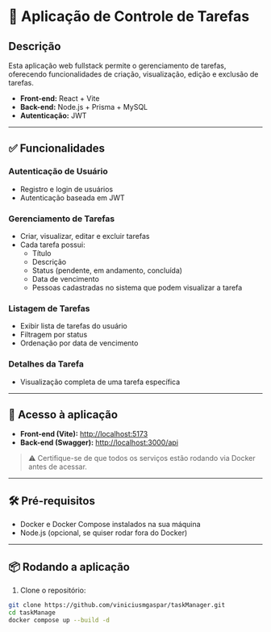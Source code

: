 # 📝 Aplicação de Controle de Tarefas

## Descrição

Esta aplicação web fullstack permite o gerenciamento de tarefas, oferecendo funcionalidades de criação, visualização, edição e exclusão de tarefas.  

- **Front-end:** React + Vite  
- **Back-end:** Node.js + Prisma + MySQL  
- **Autenticação:** JWT  

---

## ✅ Funcionalidades

### Autenticação de Usuário
- Registro e login de usuários
- Autenticação baseada em JWT

### Gerenciamento de Tarefas
- Criar, visualizar, editar e excluir tarefas
- Cada tarefa possui:
  - Título
  - Descrição
  - Status (pendente, em andamento, concluída)
  - Data de vencimento
  - Pessoas cadastradas no sistema que podem visualizar a tarefa

### Listagem de Tarefas
- Exibir lista de tarefas do usuário
- Filtragem por status
- Ordenação por data de vencimento

### Detalhes da Tarefa
- Visualização completa de uma tarefa específica

---

## 🚀 Acesso à aplicação

- **Front-end (Vite):** [http://localhost:5173](http://localhost:5173)  
- **Back-end (Swagger):** [http://localhost:3000/api](http://localhost:3000/api)  

> ⚠️ Certifique-se de que todos os serviços estão rodando via Docker antes de acessar.

---

## 🛠️ Pré-requisitos

- Docker e Docker Compose instalados na sua máquina
- Node.js (opcional, se quiser rodar fora do Docker)

---

## 📦 Rodando a aplicação

1. Clone o repositório:

```bash
git clone https://github.com/viniciusmgaspar/taskManager.git
cd taskManage
docker compose up --build -d
```
